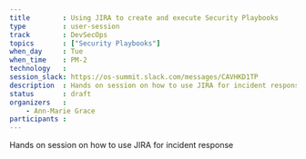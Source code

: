 ```yaml
---
title        : Using JIRA to create and execute Security Playbooks
type         : user-session
track        : DevSecOps
topics       : ["Security Playbooks"]
when_day     : Tue
when_time    : PM-2
technology   :
session_slack: https://os-summit.slack.com/messages/CAVHKD1TP
description  : Hands on session on how to use JIRA for incident response
status       : draft
organizers   :
    - Ann-Marie Grace
participants :
---
```


Hands on session on how to use JIRA for incident response
